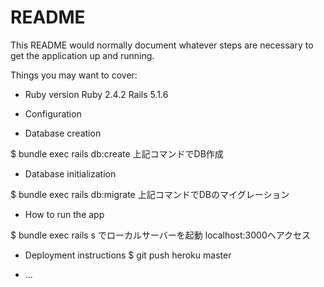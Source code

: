 # README

This README would normally document whatever steps are necessary to get the
application up and running.

Things you may want to cover:

* Ruby version
Ruby 2.4.2
Rails 5.1.6

* Configuration

* Database creation

$ bundle exec rails db:create
上記コマンドでDB作成

* Database initialization

$ bundle exec rails db:migrate
上記コマンドでDBのマイグレーション

* How to run the app

$ bundle exec rails s
でローカルサーバーを起動
localhost:3000へアクセス

* Deployment instructions
$ git push heroku master

* ...

